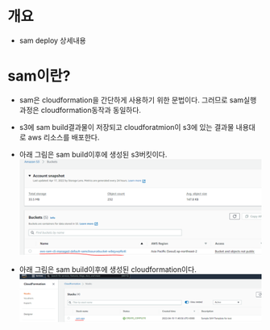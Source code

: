 # 개요
* sam deploy 상세내용

# sam이란?
* sam은 cloudformation을 간단하게 사용하기 위한 문법이다. 그러므로 sam실행과정은 cloudformation동작과 동일하다.
* s3에 sam build결과물이 저장되고 cloudforatmion이 s3에 있는 결과물 내용대로 aws 리소스를 배포한다.
* 아래 그림은 sam build이후에 생성된 s3버킷이다.
![](./imgs/s3.PNG)

* 아래 그림은 sam build이후에 생성된 cloudformation이다.
![](./imgs/cloudformation.PNG)
